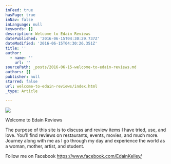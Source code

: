```yaml
---
inFeed: true
hasPage: true
inNav: false
inLanguage: null
keywords: []
description: Welcome to Edain Reviews
datePublished: '2016-06-15T04:30:29.737Z'
dateModified: '2016-06-15T04:30:26.351Z'
title: ''
author:
  - name: ''
    url: ''
sourcePath: _posts/2016-06-15-welcome-to-edain-reviews.md
authors: []
publisher: null
starred: false
url: welcome-to-edain-reviews/index.html
_type: Article

---
```

![](https://the-grid-user-content.s3-us-west-2.amazonaws.com/0a7eeb25-415a-4ecc-a505-7b69a2edf745.jpg)

Welcome to Edain Reviews

The purpose of this site is to discuss and review items I have tried, use, and love. You'll find reviews on restaurants, events, movies, and much more. Journey along with me as I go through my day and experience the world as a woman, mother, artist, and student.

Follow me on Facebook https://www.facebook.com/EdainKelley/